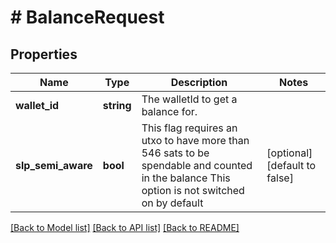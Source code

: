 # # BalanceRequest

## Properties

Name | Type | Description | Notes
------------ | ------------- | ------------- | -------------
**wallet_id** | **string** | The walletId to get a balance for. | 
**slp_semi_aware** | **bool** | This flag requires an utxo to have more than 546 sats to be spendable and counted in the balance This option is not switched on by default | [optional] [default to false]

[[Back to Model list]](../../README.md#documentation-for-models) [[Back to API list]](../../README.md#documentation-for-api-endpoints) [[Back to README]](../../README.md)


